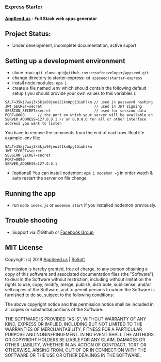 ### Express Starter 
#### [AppSeed.us](https://www.appseed.us/?ref=github) - Full Stack web apps generator   


## Project Status: 

* Under development, incomplete documentation, active suport

## Setting up a development environment

* clone repo: `git clone git@github.com:rosoftdeveloper/appseed.git` 
* change directory to starter-express: `cd appseed/starter-express`
* install node modules: `npm i`
* create a file named .env which should contain the following default setup ( you should provide your own values to this variables ):
```
SALT=35kj7waj3k5kja09jeoi21kn0pg13iuhlkn // used in password hashing
JWT_SECRET=secret                        // used in JWT signing
SESSION_SECRET=secret                    // used for session data
PORT=8080      // the port on which your server will be available on
SERVER_ADDRESS=127.0.0.1 // or 0.0.0.0 for all or other interface address you want to listen
```
You have to remove the comments from the end of each row.
Real life example .env file:
```
SALT=35kj7waj3k5kja09jeoi21kn0pg13iuhlkn
JWT_SECRET=secret
SESSION_SECRET=secret
PORT=8080
SERVER_ADDRESS=127.0.0.1
```
* [optional] You can install nodemon: `npm i nodemon -g` in order watch & auto restart the server on file change.

## Running the app

* run `node index.js` or `nodemon start` if you installed nodemon previously.


## Trouble shooting

* Support via @Github or [Facebook Group](https://www.facebook.com/groups/fullstack.apps.generator) 


## MIT License

Copyright (c) 2018 [AppSeed.us](https://www.appseed.us/?ref=github) | [RoSoft](https://www.rosoftware.ro/?ref=github)

Permission is hereby granted, free of charge, to any person obtaining a copy
of this software and associated documentation files (the "Software"), to deal
in the Software without restriction, including without limitation the rights
to use, copy, modify, merge, publish, distribute, sublicense, and/or sell
copies of the Software, and to permit persons to whom the Software is
furnished to do so, subject to the following conditions:

The above copyright notice and this permission notice shall be included in all
copies or substantial portions of the Software.

THE SOFTWARE IS PROVIDED "AS IS", WITHOUT WARRANTY OF ANY KIND, EXPRESS OR
IMPLIED, INCLUDING BUT NOT LIMITED TO THE WARRANTIES OF MERCHANTABILITY,
FITNESS FOR A PARTICULAR PURPOSE AND NONINFRINGEMENT. IN NO EVENT SHALL THE
AUTHORS OR COPYRIGHT HOLDERS BE LIABLE FOR ANY CLAIM, DAMAGES OR OTHER
LIABILITY, WHETHER IN AN ACTION OF CONTRACT, TORT OR OTHERWISE, ARISING FROM,
OUT OF OR IN CONNECTION WITH THE SOFTWARE OR THE USE OR OTHER DEALINGS IN THE
SOFTWARE.
